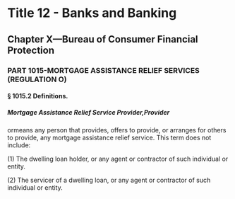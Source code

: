 
# Title 12 - Banks and Banking
## Chapter X—Bureau of Consumer Financial Protection
### PART 1015-MORTGAGE ASSISTANCE RELIEF SERVICES (REGULATION O)
#### § 1015.2 Definitions.
##### Mortgage Assistance Relief Service Provider,Provider

ormeans any person that provides, offers to provide, or arranges for others to provide, any mortgage assistance relief service. This term does not include:

(1) The dwelling loan holder, or any agent or contractor of such individual or entity.

(2) The servicer of a dwelling loan, or any agent or contractor of such individual or entity.

